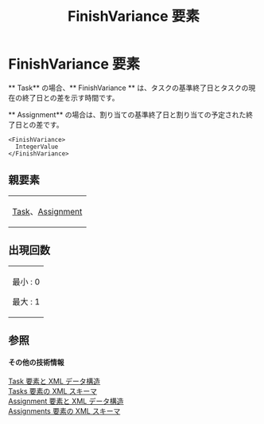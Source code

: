 ﻿---
title: FinishVariance 要素
TOCTitle: FinishVariance 要素
ms:assetid: eee82eb6-7eba-4cff-bad6-e7a991ca9a08
ms:mtpsurl: https://msdn.microsoft.com/ja-jp/library/Bb968724(v=office.12)
ms:contentKeyID: 16750067
ms.date: 06/30/2008
mtps_version: v=office.12
ms.translationtype: HT
---

# FinishVariance 要素

** Task** の場合、** FinishVariance ** は、タスクの基準終了日とタスクの現在の終了日との差を示す時間です。

** Assignment** の場合は、割り当ての基準終了日と割り当ての予定された終了日との差です。

    <FinishVariance>
      IntegerValue
    </FinishVariance>

## 親要素

<table>
<colgroup>
<col style="width: 100%" />
</colgroup>
<tbody>
<tr class="odd">
<td><p><a href="task-element.md">Task</a>、<a href="assignment-element.md">Assignment</a></p></td>
</tr>
</tbody>
</table>


## 出現回数


<table>
<colgroup>
<col style="width: 100%" />
</colgroup>
<tbody>
<tr class="odd">
<td><p>最小 : 0</p>
<p>最大 : 1</p></td>
</tr>
</tbody>
</table>


## 参照

#### その他の技術情報

[Task 要素と XML データ構造](task-elements-and-xml-structure.md)  
[Tasks 要素の XML スキーマ](xml-schema-for-the-tasks-element.md)  
[Assignment 要素と XML データ構造](assignment-elements-and-xml-structure.md)  
[Assignments 要素の XML スキーマ](xml-schema-for-the-assignments-element.md)

